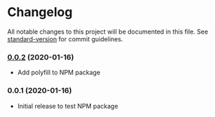 # Changelog

All notable changes to this project will be documented in this file. See [standard-version](https://github.com/conventional-changelog/standard-version) for commit guidelines.

### [0.0.2](https://github.com/waterplea/ng-web-audio/compare/v0.0.1...v0.0.2) (2020-01-16)

-   Add polyfill to NPM package

### 0.0.1 (2020-01-16)

-   Initial release to test NPM package

